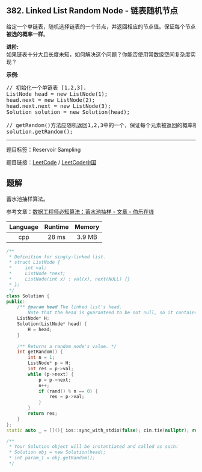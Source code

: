 ## 382. Linked List Random Node - 链表随机节点

<!--If you want to use the English description, use `question.content` instead-->

<p>给定一个单链表，随机选择链表的一个节点，并返回相应的节点值。保证每个节点<strong>被选的概率一样</strong>。</p>

<p><strong>进阶:</strong><br />
如果链表十分大且长度未知，如何解决这个问题？你能否使用常数级空间复杂度实现？</p>

<p><strong>示例:</strong></p>

<pre>
// 初始化一个单链表 [1,2,3].
ListNode head = new ListNode(1);
head.next = new ListNode(2);
head.next.next = new ListNode(3);
Solution solution = new Solution(head);

// getRandom()方法应随机返回1,2,3中的一个，保证每个元素被返回的概率相等。
solution.getRandom();
</pre>



-----

题目标签：Reservoir Sampling

题目链接：[LeetCode](https://leetcode.com/problems/linked-list-random-node/description/)  /  [LeetCode中国](https://leetcode-cn.com/problems/linked-list-random-node/description/)

## 题解

蓄水池抽样算法。

参考文章：[数据工程师必知算法：蓄水池抽样 - 文章 - 伯乐在线](http://blog.jobbole.com/42550/)

| Language | Runtime | Memory |
|:---:|:---:|:---:|
| cpp  | 28  ms | 3.9 MB |

```cpp
/**
 * Definition for singly-linked list.
 * struct ListNode {
 *     int val;
 *     ListNode *next;
 *     ListNode(int x) : val(x), next(NULL) {}
 * };
 */
class Solution {
public:
    /** @param head The linked list's head.
        Note that the head is guaranteed to be not null, so it contains at least one node. */
    ListNode* H;
    Solution(ListNode* head) {
        H = head;
    }
    
    /** Returns a random node's value. */
    int getRandom() {
        int n = 1;
        ListNode* p = H;
        int res = p->val;
        while (p->next) {
            p = p->next;
            n++;
            if (rand() % n == 0) {
                res = p->val;
            }
        }
        return res;
    }
};
static auto _ = [](){ ios::sync_with_stdio(false); cin.tie(nullptr); return 0; }();

/**
 * Your Solution object will be instantiated and called as such:
 * Solution obj = new Solution(head);
 * int param_1 = obj.getRandom();
 */
```
